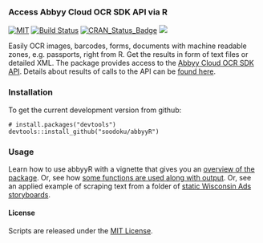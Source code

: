 ### Access Abbyy Cloud OCR SDK API via R

[![MIT](https://img.shields.io/github/license/mashape/apistatus.svg)](https://opensource.org/licenses/MIT)
[![Build Status](https://travis-ci.org/soodoku/abbyyR.svg?branch=master)](https://travis-ci.org/soodoku/abbyyR)
[![CRAN_Status_Badge](http://www.r-pkg.org/badges/version/abbyyR)](http://cran.r-project.org/web/packages/abbyyR)
![](http://cranlogs.r-pkg.org/badges/abbyyR)

Easily OCR images, barcodes, forms, documents with machine readable zones, e.g. passports, right from R. Get the results in form of text files or detailed XML.
The package provides access to the [Abbyy Cloud OCR SDK API](http://ocrsdk.com/). Details about results of calls to the API can be [found here](http://ocrsdk.com/documentation/specifications/status-codes/).

### Installation

To get the current development version from github:

```{r install}
# install.packages("devtools")
devtools::install_github("soodoku/abbyyR")
```

### Usage

Learn how to use abbyyR with a vignette that gives you an [overview of the package](vignettes/Overview_of_abbyyR.md). Or, see how [some functions are used along with output](vignettes/abbyyR_example.md). Or, see an applied example of scraping text from a folder of [static Wisconsin Ads storyboards](vignettes/wiscads.md).

#### License
Scripts are released under the [MIT License](https://opensource.org/licenses/MIT).
